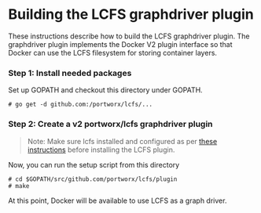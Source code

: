 # Building the LCFS graphdriver plugin
These instructions describe how to build the LCFS graphdriver plugin.  The graphdriver plugin implements the Docker V2 plugin interface so that Docker can use the LCFS filesystem for storing container layers.

### Step 1: Install needed packages
Set up GOPATH and checkout this directory under GOPATH.
```
# go get -d github.com:/portworx/lcfs/...
```

### Step 2: Create a v2 portworx/lcfs graphdriver plugin
> Note: Make sure lcfs installed and configured as per [these instructions](https://github.com/portworx/lcfs/blob/master/lcfs/README.md) before installing the LCFS plugin.

Now, you can run the setup script from this directory
```
# cd $GOPATH/src/github.com/portworx/lcfs/plugin
# make
```

At this point, Docker will be available to use LCFS as a graph driver.
